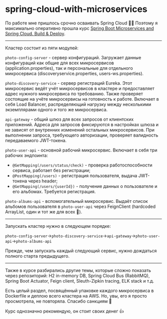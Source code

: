 # spring-cloud-with-microservices

По работе мне пришлось срочно осваивать Spring Cloud :face_in_clouds: Поэтому я максимально оперативно прошла курс 
[Spring Boot Microservices and Spring Cloud. Build & Deploy](https://www.udemy.com/course/spring-boot-microservices-and-spring-cloud/).

---

Кластер состоит из пяти модулей:

`photo-config-server` - сервер конфигураций. Загружает данные конфигураций как общие для всех микросервисов
(application.properties), так и персональные для отдельного микросервиса (discoveryservice.properties,
users-ws.properties).

`photo-discovery-service` - сервер регистраций Eureka. Этот микросервис ведёт учёт микросервисов в кластере
и предоставляет адрес нужного микросервиса по требованию. Также проверяет состоящие на учёте микросервисы на 
готовность к работе. Включает в себя Load Balancer, распределяющий нагрузку между несколькими экземплярами
одного и того же микросервиса.

`api-gateway` - общий шлюз для всех запросов от клиентских приложений. Адреса для запросов фиксируются в настройках
шлюза и не зависят от внутренних изменений остальных микросервисов. При выполнении запроса, требующего авторизации,
проверяет валидность передаваемого JWT-токена.

`photo-user-api` - основной рабочий микросервис. Включает в себя три рабочих эндпоинта:
- `@GetMapping(/users/status/check)` - проверка работоспособности сервиса, работает без регистрации;
- `@PostMapping(/users)` - регистрация пользователя, выдача JWT-токена через header;
- `@GetMapping(/users/{userId})` - получение данных о пользователе и его альбомах. Требуется регистрация.

`photo-albums-api` - вспомогательный микросервис. Выдаёт список альбомов пользователя в `photo-user-api` через 
FeignClient (hardcoded ArrayList, один и тот же для всех :slightly_smiling_face:).

---

Запускать кластер нужно в следующем порядке:

`photo-config-server`->`photo-discovery-service`->`api-gateway`->`photo-user-api`->`photo-albums-api`

Прежде, чем запускать каждый следующий сервис, нужно дождаться полного старта предыдущего.

---

Также в курсе разбирались другие темы, которые сложно показать через репозиторий: H2 in-memory DB,
Spring Cloud Bus (RabbitMQ), Spring Boot Actuator, Feign client, Sleuth-Zipkin tracing, ELK stack и т.д.

Есть целый раздел, посвящённый упаковке каждого микросервиса в Dockerfile и деплою всего кластера на AWS.
Но, увы, его я просто просмотрела, не повторяла. Спасибо санкциям :slightly_frowning_face:

Курс однозначно рекомендую, он стоит своих денег :+1: